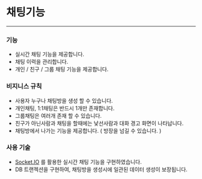 # 채팅기능

---

### 기능

- 실시간 채팅 기능을 제공합니다.
- 채팅 이력을 관리합니다.
- 개인 / 친구 / 그룹 채팅 기능을 제공합니다.

### 비지니스 규칙

- 사용자 누구나 채팅방을 생성 할 수 있습니다.
- 개인채팅, 1:1채팅은 반드시 1개만 존재합니다.
- 그룹채팅은 여러개 존재 할 수 있습니다.
- 친구가 아닌사람과 채팅을 할때에는 낯선사람과 대화 경고 화면이 나타납니다.
- 채팅방에서 나가는 기능을 제공합니다. ( 방장을 넘길 수 있습니다. )

### 사용 기술

- [Socket.IO](http://Socket.IO) 를 활용한 실시간 채팅 기능을 구현하였습니다.
- DB 트랜젝션을 구현하여, 채팅방을 생성시에 일관된 데이터 생성이 보장됩니다.